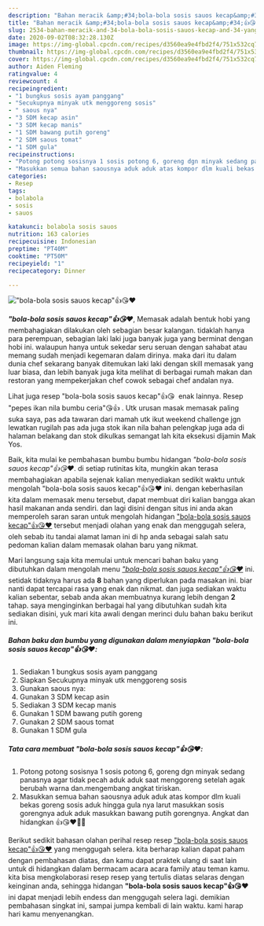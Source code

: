 ```yaml
---
description: "Bahan meracik &amp;#34;bola-bola sosis sauos kecap&amp;#34;👍😘❤️ yang mudah"
title: "Bahan meracik &amp;#34;bola-bola sosis sauos kecap&amp;#34;👍😘❤️ yang mudah"
slug: 2534-bahan-meracik-and-34-bola-bola-sosis-sauos-kecap-and-34-yang-mudah
date: 2020-09-02T08:32:28.130Z
image: https://img-global.cpcdn.com/recipes/d3560ea9e4fbd2f4/751x532cq70/bola-bola-sosis-sauos-kecap👍😘❤️-foto-resep-utama.jpg
thumbnail: https://img-global.cpcdn.com/recipes/d3560ea9e4fbd2f4/751x532cq70/bola-bola-sosis-sauos-kecap👍😘❤️-foto-resep-utama.jpg
cover: https://img-global.cpcdn.com/recipes/d3560ea9e4fbd2f4/751x532cq70/bola-bola-sosis-sauos-kecap👍😘❤️-foto-resep-utama.jpg
author: Aiden Fleming
ratingvalue: 4
reviewcount: 4
recipeingredient:
- "1 bungkus sosis ayam panggang"
- "Secukupnya minyak utk menggoreng sosis"
- " saous nya"
- "3 SDM kecap asin"
- "3 SDM kecap manis"
- "1 SDM bawang putih goreng"
- "2 SDM saous tomat"
- "1 SDM gula"
recipeinstructions:
- "Potong potong sosisnya 1 sosis potong 6, goreng dgn minyak sedang panasnya agar tidak pecah aduk aduk saat menggoreng setelah agak berubah warna dan.mengembang angkat tiriskan."
- "Masukkan semua bahan saousnya aduk aduk atas kompor dlm kuali bekas goreng sosis aduk hingga gula nya larut masukkan sosis gorengnya aduk aduk masukkan bawang putih gorengnya. Angkat dan hidangkan 👍😘❤️👍🏼"
categories:
- Resep
tags:
- bolabola
- sosis
- sauos

katakunci: bolabola sosis sauos 
nutrition: 163 calories
recipecuisine: Indonesian
preptime: "PT40M"
cooktime: "PT50M"
recipeyield: "1"
recipecategory: Dinner

---
```



![&#34;bola-bola sosis sauos kecap&#34;👍😘❤️](https://img-global.cpcdn.com/recipes/d3560ea9e4fbd2f4/751x532cq70/bola-bola-sosis-sauos-kecap👍😘❤️-foto-resep-utama.jpg)

<b><i>&#34;bola-bola sosis sauos kecap&#34;👍😘❤️</i></b>, Memasak adalah bentuk hobi yang membahagiakan dilakukan oleh sebagian besar kalangan. tidaklah hanya para perempuan, sebagian laki laki juga banyak juga yang berminat dengan hobi ini. walaupun hanya untuk sekedar seru seruan dengan sahabat atau memang sudah menjadi kegemaran dalam dirinya. maka dari itu dalam dunia chef sekarang banyak ditemukan laki laki dengan skill memasak yang luar biasa, dan lebih banyak juga kita melihat di berbagai rumah makan dan restoran yang mempekerjakan chef cowok sebagai chef andalan nya.

Lihat juga resep &#34;bola-bola sosis sauos kecap&#34;👍😘 ️ enak lainnya. Resep &#34;pepes ikan nila bumbu ceria&#34;😘👍 ️. Utk urusan masak memasak paling suka saya, pas ada tawaran dari mamah utk ikut weekend challenge jgn lewatkan rugilah pas ada juga stok ikan nila bahan pelengkap juga ada di halaman belakang dan stok dikulkas semangat lah kita eksekusi dijamin Mak Yos.

Baik, kita mulai ke pembahasan bumbu bumbu hidangan <i>&#34;bola-bola sosis sauos kecap&#34;👍😘❤️</i>. di setiap rutinitas kita, mungkin akan terasa membahagiakan apabila sejenak kalian menyediakan sedikit waktu untuk mengolah &#34;bola-bola sosis sauos kecap&#34;👍😘❤️ ini. dengan keberhasilan kita dalam memasak menu tersebut, dapat membuat diri kalian bangga akan hasil makanan anda sendiri. dan lagi disini dengan situs ini anda akan memperoleh saran saran untuk mengolah hidangan <u>&#34;bola-bola sosis sauos kecap&#34;👍😘❤️</u> tersebut menjadi olahan yang enak dan menggugah selera, oleh sebab itu tandai alamat laman ini di hp anda sebagai salah satu pedoman kalian dalam memasak olahan baru yang nikmat.


Mari langsung saja kita memulai untuk mencari bahan baku yang dibutuhkan dalam mengolah menu <u><i>&#34;bola-bola sosis sauos kecap&#34;👍😘❤️</i></u> ini. setidak tidaknya harus ada <b>8</b> bahan yang diperlukan pada masakan ini. biar nanti dapat tercapai rasa yang enak dan nikmat. dan juga sediakan waktu kalian sebentar, sebab anda akan membuatnya kurang lebih dengan <b>2</b> tahap. saya menginginkan berbagai hal yang dibutuhkan sudah kita sediakan disini, yuk mari kita awali dengan merinci dulu bahan baku berikut ini.

<!--inarticleads1-->

##### Bahan baku dan bumbu yang digunakan dalam menyiapkan &#34;bola-bola sosis sauos kecap&#34;👍😘❤️:

1. Sediakan 1 bungkus sosis ayam panggang
1. Siapkan Secukupnya minyak utk menggoreng sosis
1. Gunakan  saous nya:
1. Gunakan 3 SDM kecap asin
1. Sediakan 3 SDM kecap manis
1. Gunakan 1 SDM bawang putih goreng
1. Gunakan 2 SDM saous tomat
1. Gunakan 1 SDM gula




<!--inarticleads2-->

##### Tata cara membuat &#34;bola-bola sosis sauos kecap&#34;👍😘❤️:

1. Potong potong sosisnya 1 sosis potong 6, goreng dgn minyak sedang panasnya agar tidak pecah aduk aduk saat menggoreng setelah agak berubah warna dan.mengembang angkat tiriskan.
1. Masukkan semua bahan saousnya aduk aduk atas kompor dlm kuali bekas goreng sosis aduk hingga gula nya larut masukkan sosis gorengnya aduk aduk masukkan bawang putih gorengnya. Angkat dan hidangkan 👍😘❤️👍🏼




Berikut sedikit bahasan olahan perihal resep resep <u>&#34;bola-bola sosis sauos kecap&#34;👍😘❤️</u> yang menggugah selera. kita berharap kalian dapat paham dengan pembahasan diatas, dan kamu dapat praktek ulang di saat lain untuk di hidangkan dalam bermacam acara acara family atau teman kamu. kita bisa mengkolaborasi resep resep yang tertulis diatas selaras dengan keinginan anda, sehingga hidangan <b>&#34;bola-bola sosis sauos kecap&#34;👍😘❤️</b> ini dapat menjadi lebih endess dan menggugah selera lagi. demikian pembahasan singkat ini, sampai jumpa kembali di lain waktu. kami harap hari kamu menyenangkan.
